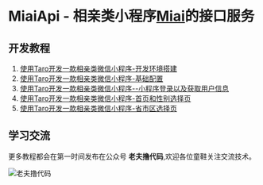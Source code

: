
# MiaiApi - 相亲类小程序[Miai](https://github.com/pythonsir/Miai)的接口服务


## 开发教程
1. [使用Taro开发一款相亲类微信小程序-开发环境搭建](https://mp.weixin.qq.com/s?__biz=Mzg3MTA2MjYwMQ==&mid=2247483660&idx=1&sn=1955da4b213ec53608aa88f7d749a23a&chksm=ce850c2af9f2853cdaf96a873c68707f7fcf7feec1f725ef66725dafa1575f821a334bf7c6c1&token=1899004446&lang=zh_CN#rd)
2. [使用Taro开发一款相亲类微信小程序-基础配置](https://mp.weixin.qq.com/s?__biz=Mzg3MTA2MjYwMQ==&mid=2247483671&idx=1&sn=95bb8f1e35583243d8ee75cebf8d1985&chksm=ce850c31f9f2852790d5cc875065a79b6db8c351dc5b990b81c18f075fcf9094c41d4360a1da&token=1899004446&lang=zh_CN#rd)
2. [使用Taro开发一款相亲类微信小程序--小程序登录以及获取用户信息](https://mp.weixin.qq.com/s?__biz=Mzg3MTA2MjYwMQ==&mid=2247483681&idx=1&sn=5bba707942583d9ce9aa14371d11d06b&chksm=ce850c07f9f285116b46072c4b311a85e245fb701fcf8c618058c54fa94ed49aca580ac7aa6a&token=1899004446&lang=zh_CN#rd)
2. [使用Taro开发一款相亲类微信小程序-首页和性别选择页](https://mp.weixin.qq.com/s?__biz=Mzg3MTA2MjYwMQ==&mid=100000038&idx=1&sn=9cbadadbebb76522072f765bc5ccdaee&chksm=4e850c0079f2851616e7845d8a64a6e60f50b71188a59c54999c5a5582c54dd71df62dc53fe0&mpshare=1&scene=1&srcid=0109A6Ei5mdBptXK95zxyIkL&key=b970aa6c989eaf6fe4f5de9aee814116e0842eed6be11abb83246259873bfd9a1a58deb376fd8912792ad216a14f48960b546c329605119b78d4016eb0aa7954c75182e16d9e8a4cc2903c9fc7ec763d&ascene=0&uin=MTM5NzMxNTU1&devicetype=iMac+MacBookAir5%2C2+OSX+OSX+10.12.2+build(16C68)&version=12010210&nettype=WIFI&lang=zh_CN&fontScale=100&pass_ticket=3Bjx6pC9fy%2BtHFIhDVfWtRkiYPitP7pEHOMB%2F7CymB4%3D)
2. [使用Taro开发一款相亲类微信小程序-省市区选择页](https://mp.weixin.qq.com/s?__biz=Mzg3MTA2MjYwMQ==&mid=2247483698&idx=1&sn=442a6d4ebf8fa5df302ff64ad8555b0d&chksm=ce850c14f9f28502c72243859c740314f8338f3f349962f1d4687847a3956dc39b419c1dba82&token=753536390&lang=zh_CN#rd)

## 学习交流
更多教程都会在第一时间发布在公众号 **老夫撸代码**,欢迎各位童鞋关注交流技术。

![老夫撸代码](http://qiniu.cdn.colorlib.cn/lfqrcode.jpg)
